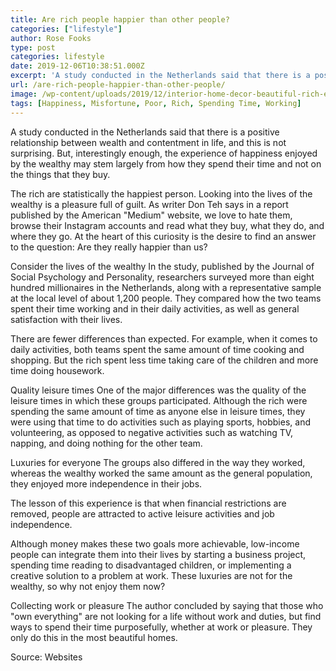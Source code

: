 ```yaml
---
title: Are rich people happier than other people?
categories: ["lifestyle"]
author: Rose Fooks
type: post
categories: lifestyle
date: 2019-12-06T10:38:51.000Z
excerpt: 'A study conducted in the Netherlands said that there is a positive relationship between wealth and contentment in life, and this is not surprising'
url: /are-rich-people-happier-than-other-people/
image: /wp-content/uploads/2019/12/interior-home-decor-beautiful-rich-elegant.jpg
tags: [Happiness, Misfortune, Poor, Rich, Spending Time, Working]
---
```


A study conducted in the Netherlands said that there is a positive relationship between wealth and contentment in life, and this is not surprising. But, interestingly enough, the experience of happiness enjoyed by the wealthy may stem largely from how they spend their time and not on the things that they buy.

The rich are statistically the happiest person. Looking into the lives of the wealthy is a pleasure full of guilt. As writer Don Teh says in a report published by the American "Medium" website, we love to hate them, browse their Instagram accounts and read what they buy, what they do, and where they go. At the heart of this curiosity is the desire to find an answer to the question: Are they really happier than us?

Consider the lives of the wealthy
In the study, published by the Journal of Social Psychology and Personality, researchers surveyed more than eight hundred millionaires in the Netherlands, along with a representative sample at the local level of about 1,200 people. They compared how the two teams spent their time working and in their daily activities, as well as general satisfaction with their lives.

There are fewer differences than expected. For example, when it comes to daily activities, both teams spent the same amount of time cooking and shopping. But the rich spent less time taking care of the children and more time doing housework.

Quality leisure times
One of the major differences was the quality of the leisure times in which these groups participated. Although the rich were spending the same amount of time as anyone else in leisure times, they were using that time to do activities such as playing sports, hobbies, and volunteering, as opposed to negative activities such as watching TV, napping, and doing nothing for the other team.

Luxuries for everyone
The groups also differed in the way they worked, whereas the wealthy worked the same amount as the general population, they enjoyed more independence in their jobs.

The lesson of this experience is that when financial restrictions are removed, people are attracted to active leisure activities and job independence.

Although money makes these two goals more achievable, low-income people can integrate them into their lives by starting a business project, spending time reading to disadvantaged children, or implementing a creative solution to a problem at work. These luxuries are not for the wealthy, so why not enjoy them now?

Collecting work or pleasure
The author concluded by saying that those who "own everything" are not looking for a life without work and duties, but find ways to spend their time purposefully, whether at work or pleasure. They only do this in the most beautiful homes.

Source: Websites
